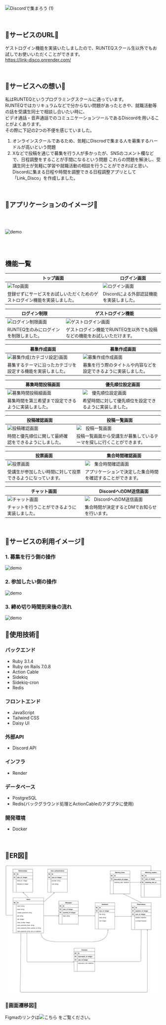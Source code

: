 ![Discordで集まろう (1)](https://github.com/ys1227/link_discord/assets/132570742/711e1f67-b71d-4ce3-8770-602e414acee9)

<br />

## 🚀サービスのURL🚀
ゲストログイン機能を実装いたしましたので、RUNTEQスクール生以外でもお試しでお使いいただくことができます。  
https://link-disco.onrender.com/

<br />

## 🚀サービスへの想い🚀
私はRUNTEQというプログラミングスクールに通っています。  
RUNTEQではカリキュラムなどで分からない問題があったときや、就職活動等の話を受講生同士で相談し合いたい時に、    
ビデオ通話・音声通話でのコミュニケーションツールであるDiscordを用いることがよくあります。  
その際に下記の2つの不便を感じていました。  
1. オンラインスクールであるため、気軽にDiscrodで集まる人を募集するハードルが高いという問題  
2. Xなどで投稿を通じで募集を行う人が多かったが、SNSのコメント欄などで、日程調整をすることが手間になるという問題
これらの問題を解決し、受講生同士が気軽に学習や就職活動の相談を行うことができればと思い、  
Discordに集まる日程や時間を調整できる日程調整アプリとして「Link_Disco」を作成しました。  

<br />  

## 🚀アプリケーションのイメージ🚀

<br /> 
<br />

![demo](https://raw.github.com/wiki/ys1227/link_discord/images/way_of_use.gif)

<br />  
<br />  

## 機能一覧
| トップ画面 |　ログイン画面 |
| ---- | ---- |
| ![Top画面](https://raw.github.com/wiki/ys1227/link_discord/images/01_top.png) | ![ログイン画面](https://raw.github.com/wiki/ys1227/link_discord/images/02_login_discord.png) |
| 登録せずにサービスをお試しいただくためのゲストログイン機能を実装しました。 | Discordによる外部認証機能を実装しました。 |

| ログイン制限 |　ゲストログイン機能 |
| ---- | ---- |
| ![ログイン制限画面](https://raw.github.com/wiki/ys1227/link_discord/images/failure_login.png) | ![ゲストログイン画面](https://raw.github.com/wiki/ys1227/link_discord/images/15_guest_login.png) |
| RUNTEQ生のみにログインを制限しました。 | ゲストログイン機能でRUNTEQ生以外でも投稿などの機能をお試しいただけます。 |


| 募集作成画面 |　募集作成画面 |
| ---- | ---- |
| ![募集作成(カテゴリ設定)画面](https://raw.github.com/wiki/ys1227/link_discord/images/05_post.png) | ![募集作成作成画面](https://raw.github.com/wiki/ys1227/link_discord/images/06_post.png) |
| 募集するテーマに沿ったカテゴリを設定する機能を実装しました。 | 募集を行う際のタイトルや内容などを設定できるように実装しました。 |

| 募集時間投稿画面 |　優先順位設定画面 |
| ---- | ---- |
| ![募集時間投稿細画面](https://raw.github.com/wiki/ys1227/link_discord/images/07_reservations.png) | ![　優先順位設定画面](https://raw.github.com/wiki/ys1227/link_discord/images/08_rank_posts.png) |
| 募集時間を第三希望まで設定できるように実装しました。 | 希望時間に対して優先順位を設定できるように実装しました。 |

| 投稿確認画面 |　投稿一覧画面 |
| ---- | ---- |
| ![投稿確認画面](https://raw.github.com/wiki/ys1227/link_discord/images/09_confirmanation.png) | ![　投稿一覧画面](https://raw.github.com/wiki/ys1227/link_discord/images/10_post.png) |
| 時間と優先順位に関して最終確認をできるようにしました。 | 投稿一覧画面から受講生が募集しているテーマを探しに行くことができます。 |


| 投票画面 |　集合時間確認画面 |
| ---- | ---- |
| ![投票画面](https://raw.github.com/wiki/ys1227/link_discord/images/11_reservations.png) | ![　集合時間確認画面](https://raw.github.com/wiki/ys1227/link_discord/images/12_matching_time.png) |
| 受講生が参加したい時間に対して投票できるようになっています。 | アプリケーションで決定した集合時間を確認することができます。 |

| チャット画面|　DiscordへのDM送信画面 |
| ---- | ---- |
| ![チャット画面](https://raw.github.com/wiki/ys1227/link_discord/images/14_chat.png) | ![　DiscordへのDM送信画面](https://raw.github.com/wiki/ys1227/link_discord/images/Discord.png) |
| チャットを行うことができるように実装しました。 | 集合時間が決定するとDMでお知らせを行います。 |

<br />

## 🚀サービスの利用イメージ🚀

### 1. 募集を行う側の操作
![demo](https://raw.github.com/wiki/ys1227/link_discord/images/how_to_use_01.png)

### 2. 参加したい側の操作
![demo](https://raw.github.com/wiki/ys1227/link_discord/images/how_to_use_02.png)

### 3. 締め切り時間到来後の流れ
![demo](https://raw.github.com/wiki/ys1227/link_discord/images/how_to_use_03.png)


## 🚀使用技術🚀

### バックエンド
* Ruby 3.1.4
* Ruby on Rails 7.0.8
* Action Cable
* Sidekiq
* Sidekiq-cron
* Redis

### フロントエンド
* JavaScript
* Tailwind CSS
* Daisy UI

### 外部API
* Discord API

### インフラ
* Render

### データベース
* PostgreSQL
* Redis(バックグラウンド処理とActionCableのアダプタに使用)

### 開発環境
* Docker

<br />

## 🚀ER図🚀
![ER図](./link_discord.svg)

### 🚀画面遷移図🚀
Figmaのリンクは![こちら](https://www.figma.com/file/BQ9l33fGotPvEgNMRJQPXY/Link_discord?type=design&node-id=0%3A1&mode=design&t=5bwJwazwzBgvfln8-1)
をご覧ください。

<br />

